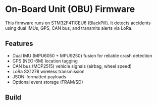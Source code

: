 # On-Board Unit (OBU) Firmware

This firmware runs on STM32F411CEU6 (BlackPill).
It detects accidents using dual IMUs, GPS, CAN bus, and transmits alerts via LoRa.

## Features
- Dual IMU (MPU6050 + MPU9250) fusion for reliable crash detection
- GPS (NEO-6M) location tagging
- CAN bus (MCP2515) vehicle signals (airbag, wheel speed)
- LoRa SX1278 wireless transmission
- JSON-formatted payloads
- Optional event storage (FRAM/SD)

## Build
